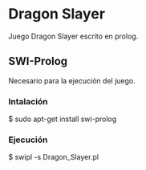 # Dragon Slayer
Juego Dragon Slayer escrito en prolog.

## SWI-Prolog

Necesario para la ejecución del juego.

### Intalación

$ sudo apt-get install swi-prolog

### Ejecución

$ swipl -s Dragon_Slayer.pl
